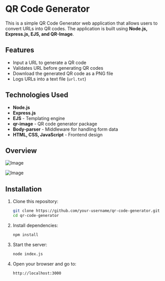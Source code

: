 # QR Code Generator


This is a simple QR Code Generator web application that allows users to convert URLs into QR codes. The application is built using **Node.js, Express.js, EJS, and QR-Image**.

## Features
- Input a URL to generate a QR code
- Validates URL before generating QR codes
- Download the generated QR code as a PNG file
- Logs URLs into a text file (`url.txt`)

## Technologies Used
- **Node.js** 
- **Express.js** 
- **EJS** - Templating engine
- **qr-image** - QR code generator package
- **Body-parser** - Middleware for handling form data
- **HTML, CSS, JavaScript** - Frontend design

## Overview
![Image](https://github.com/user-attachments/assets/f1e7257f-856c-4e77-b912-f7b175ca7ba0)

![Image](https://github.com/user-attachments/assets/867bc05a-b362-45e2-908b-dc0a2cb71bc1)

<!--## Generate QR-Code from URL
You can check out the live version here: --> 

## Installation
1. Clone this repository:
   ```bash
   git clone https://github.com/your-username/qr-code-generator.git
   cd qr-code-generator
   ```
2. Install dependencies:
   ```bash
   npm install
   ```
3. Start the server:
   ```bash
   node index.js
   ```
4. Open your browser and go to:
   ```
   http://localhost:3000
   ```
